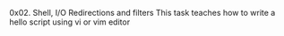0x02. Shell, I/O Redirections and filters
This task teaches how to write a hello script using vi or vim editor
